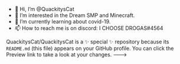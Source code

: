 - 👋 Hi, I’m @QuackitysCat
- 👀 I’m interested in the Dream SMP and Minecraft.
- 🌱 I’m currently learning about covid-19.
- 📫 How to reach me is on discord: I CHOOSE DROGAS#4564

QuackitysCat/QuackitysCat is a ✨ special ✨ repository because its `README.md` (this file) appears on your GitHub profile.
You can click the Preview link to take a look at your changes.
--->
